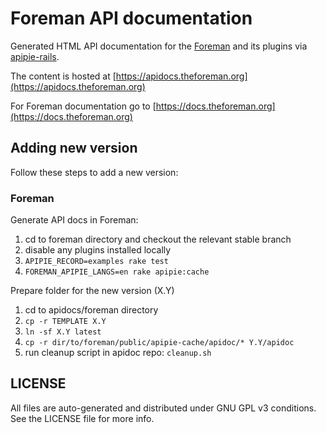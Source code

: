 # Foreman API documentation

Generated HTML API documentation for the [Foreman](https://www.theforeman.org)
and its plugins via [apipie-rails](https://github.com/Apipie/apipie-rails).

The content is hosted at [https://apidocs.theforeman.org](https://apidocs.theforeman.org)

For Foreman documentation go to [https://docs.theforeman.org](https://docs.theforeman.org)

## Adding new version

Follow these steps to add a new version:

### Foreman

Generate API docs in Foreman:

1. cd to foreman directory and checkout the relevant stable branch
1. disable any plugins installed locally
1. `APIPIE_RECORD=examples rake test`
1. `FOREMAN_APIPIE_LANGS=en rake apipie:cache`

Prepare folder for the new version (X.Y)

1. cd to apidocs/foreman directory
1. `cp -r TEMPLATE X.Y`
1. `ln -sf X.Y latest`
1. `cp -r dir/to/foreman/public/apipie-cache/apidoc/* Y.Y/apidoc`
1. run cleanup script in apidoc repo: `cleanup.sh`

## LICENSE

All files are auto-generated and distributed under GNU GPL v3 conditions. See
the LICENSE file for more info.
